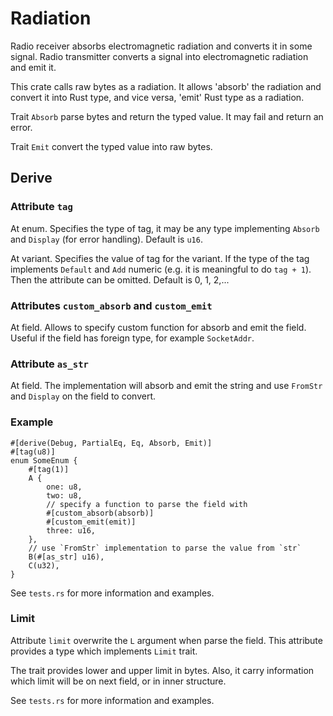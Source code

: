 # Radiation

Radio receiver absorbs electromagnetic radiation and converts it in some signal.
Radio transmitter converts a signal into electromagnetic radiation and emit it.

This crate calls raw bytes as a radiation. It allows 'absorb' the radiation
and convert it into Rust type, and vice versa, 'emit' Rust type as a radiation.

Trait `Absorb` parse bytes and return the typed value. It may fail and return
an error.

Trait `Emit` convert the typed value into raw bytes.

## Derive

### Attribute `tag`

At enum. Specifies the type of tag, it may be any type implementing
`Absorb` and `Display` (for error handling). Default is `u16`.

At variant. Specifies the value of tag for the variant. If the type of the tag
implements `Default` and `Add` numeric (e.g. it is meaningful to do `tag + 1`).
Then the attribute can be omitted. Default is 0, 1, 2,...

### Attributes `custom_absorb` and `custom_emit`

At field. Allows to specify custom function for absorb and emit the field.
Useful if the field has foreign type, for example `SocketAddr`.

### Attribute `as_str`

At field. The implementation will absorb and emit the string and use
`FromStr` and `Display` on the field to convert.

### Example

```
#[derive(Debug, PartialEq, Eq, Absorb, Emit)]
#[tag(u8)]
enum SomeEnum {
    #[tag(1)]
    A {
        one: u8,
        two: u8,
        // specify a function to parse the field with
        #[custom_absorb(absorb)]
        #[custom_emit(emit)]
        three: u16,
    },
    // use `FromStr` implementation to parse the value from `str`
    B(#[as_str] u16),
    C(u32),
}
```

See `tests.rs` for more information and examples.

### Limit

Attribute `limit` overwrite the `L` argument when parse the field.
This attribute provides a type which implements `Limit` trait.

The trait provides lower and upper limit in bytes. Also, it carry information
which limit will be on next field, or in inner structure.

See `tests.rs` for more information and examples.
